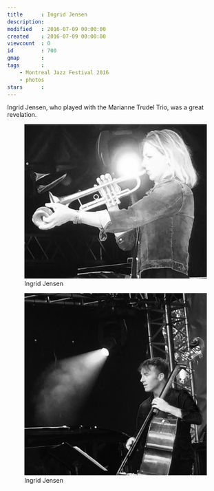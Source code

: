 ```yaml
---
title      : Ingrid Jensen
description: 
modified   : 2016-07-09 00:00:00
created    : 2016-07-09 00:00:00
viewcount  : 0
id         : 700
gmap       : 
tags       :
    - Montreal Jazz Festival 2016
    - photos
stars      : 
---
```


Ingrid Jensen, who played with the Marianne Trudel Trio, was a great revelation.

<figure>
    <img src="img/ingrid-jensen.jpg">
    <figcaption>Ingrid Jensen</figcaption>
</figure>

<figure>
    <img src="img/IMG_6044.jpg">
    <figcaption>Ingrid Jensen</figcaption>
</figure>